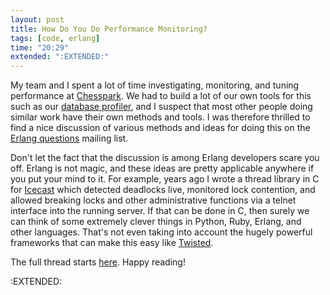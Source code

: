 ```yaml
---
layout: post
title: How Do You Do Performance Monitoring?
tags: [code, erlang]
time: "20:29"
extended: ":EXTENDED:"
---
```


My team and I spent a lot of time investigating, monitoring, and tuning performance at [Chesspark](http://www.chesspark.com).  We had to build a lot of our own tools for this such as our [database profiler](http://metajack.im/2007/07/25/do-you-know-what-your-database-is-doing/index.html), and I suspect that most other people doing similar work have their own methods and tools.  I was therefore thrilled to find a nice discussion of various methods and ideas for doing this on the [Erlang questions](http://www.erlang.org/mailman/listinfo/erlang-questions) mailing list.

Don't let the fact that the discussion is among Erlang developers scare you off.  Erlang is not magic, and these ideas are pretty applicable anywhere if you put your mind to it.  For example, years ago I wrote a thread library in C for [Icecast](http://www.icecast.org) which detected deadlocks live, monitored lock contention, and allowed breaking locks and other administrative functions via a telnet interface into the running server.  If that can be done in C, then surely we can think of some extremely clever things in Python, Ruby, Erlang, and other languages.  That's not even taking into account the hugely powerful frameworks that can make this easy like [Twisted](http://www.twistedmatrix.com).

The full thread starts [here](http://www.erlang.org/pipermail/erlang-questions/2008-November/039538.html).  Happy reading!

:EXTENDED:


